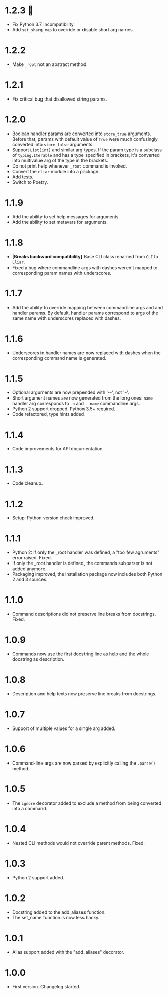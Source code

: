 # 1.2.3 🚧

-   Fix Python 3.7 incompatibility.
-   Add `set_sharg_map` to override or disable short arg names.

# 1.2.2

-   Make `_root` not an abstract method.

# 1.2.1

-   Fix critical bug that disallowed string params.

# 1.2.0

-   Boolean handler params are converted into `store_true` arguments. Before that, params with default value of `True` were much confusingly converted into `store_false` arguments.
-   Support `List[int]` and similar arg types. If the param type is a subclass of `typing.Iterable` and has a type specified in brackets, it's converted into multivalue arg of the type in the brackets.
-   Do not print help whenever `_root` command is invoked.
-   Convert the `cliar` module into a package.
-   Add tests.
-   Switch to Poetry.

# 1.1.9

-   Add the ability to set help messages for arguments.
-   Add the ability to set metavars for arguments.

# 1.1.8

-   **[Breaks backward compatibility]** Base CLI class renamed from `CLI` to `Cliar`.
-   Fixed a bug where commandline args with dashes weren't mapped to corresponding param names with underscores.

# 1.1.7

-   Add the ability to override mapping between commandline args and and handler params. By default, handler params correspond to args of the same name with underscores replaced with dashes.

# 1.1.6

-   Underscores in handler names are now replaced with dashes when the corresponding command name is generated.

# 1.1.5

-   Optional arguments are now prepended with '--', not '-'.
-   Short argument names are now generated from the long ones: `name` handler arg corresponds to `-n` and `--name` commandline args.
-   Python 2 support dropped. Python 3.5+ required.
-   Code refactored, type hints added.

# 1.1.4

-   Code improvements for API documentation.

# 1.1.3

-   Code cleanup.

# 1.1.2

-   Setup: Python version check improved.

# 1.1.1

-   Python 2: If only the _root handler was defined, a "too few agruments" error raised. Fixed.
-   If only the _root handler is defined, the commands subparser is not added anymore.
-   Packaging improved, the installation package now includes both Python 2 and 3 sources.

# 1.1.0

-   Command descriptions did not preserve line breaks from docstrings. Fixed.

# 1.0.9

-   Commands now use the first docstring line as help and the whole docstring as description.

# 1.0.8

-   Description and help texts now preserve line breaks from docstrings.

# 1.0.7

-   Support of multiple values for a single arg added.

# 1.0.6

-   Command-line args are now parsed by explicitly calling the `.parse()` method.

# 1.0.5

-   The `ignore` decorator added to exclude a method from being converted into a command.

# 1.0.4

-   Nested CLI methods would not override parent methods. Fixed.

# 1.0.3

-   Python 2 support added.

# 1.0.2

-   Docstring added to the add_aliases function.
-   The set_name function is now less hacky.

# 1.0.1

-   Alias support added with the "add_aliases" decorator.

# 1.0.0

-   First version. Changelog started.
